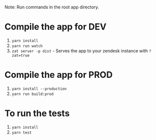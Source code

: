 Note: Run commands in the root app directory.

Compile the app for DEV
===============
1) `yarn install`
2) `yarn run watch`
3) `zat server -p dist` - Serves the app to your zendesk instance with `?zat=true`

Compile the app for PROD
===============
1) `yarn install --production`
2) `yarn run build:prod`

To run the tests
===============
1) `yarn install`
2) `yarn test`
